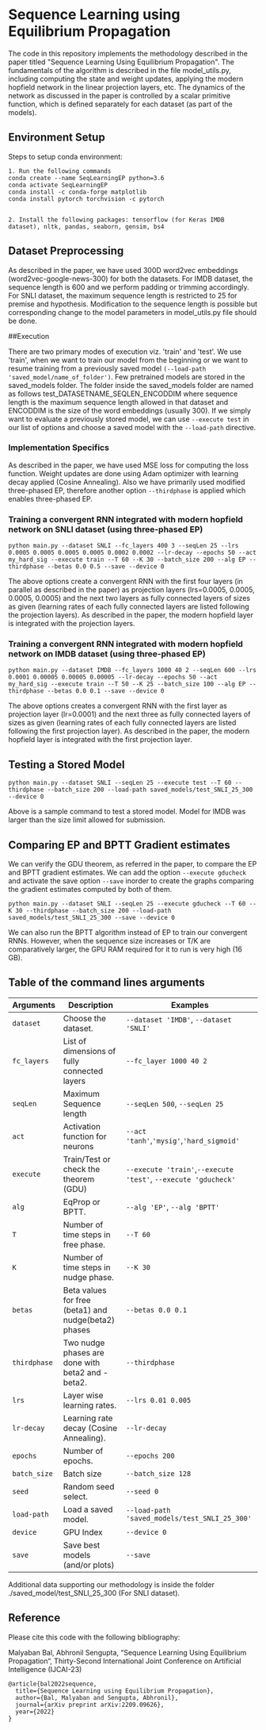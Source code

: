# Sequence Learning using Equilibrium Propagation


The code in this repository implements the methodology described in the paper titled "Sequence Learning Using Equilibrium Propagation". The fundamentals of the algorithm is described in the file model_utils.py, including computing the state and weight updates, applying the modern hopfield network in the linear projection layers, etc. The dynamics of the network as discussed in the paper is controlled by a scalar primitive function, which is defined separately for each dataset (as part of the models).




## Environment Setup


Steps to setup conda environment:
```
1. Run the following commands
conda create --name SeqLearningEP python=3.6
conda activate SeqLearningEP
conda install -c conda-forge matplotlib
conda install pytorch torchvision -c pytorch


2. Install the following packages: tensorflow (for Keras IMDB dataset), nltk, pandas, seaborn, gensim, bs4
```


## Dataset Preprocessing
As described in the paper, we have used 300D word2vec embeddings (word2vec-google-news-300) for both the datasets. For IMDB dataset, the sequence length is 600 and we perform padding or trimming accordingly. For SNLI dataset, the maximum sequence length is restricted to 25 for premise and hypothesis. Modification to the sequence length is possible but corresponding change to the model parameters in model_utils.py file should be done.


##Execution


There are two primary modes of execution viz. 'train' and 'test'. We use 'train', when we want to train our model from the beginning or we want to resume training from a previously saved model `(--load-path 'saved_model/name_of_folder')`.
Few pretrained models are stored in the saved_models folder. The folder inside the saved_models folder are named as follows test_DATASETNAME_SEQLEN_ENCODDIM where sequence length is the maximum sequence length allowed in that dataset and ENCODDIM is the size of the word embeddings (usually 300). If we simply want to evaluate a previously stored model, we can use `--execute test` in our list of options and choose a saved model with the `--load-path` directive.


### Implementation Specifics
As described in the paper, we have used MSE loss for computing the loss function. Weight updates are done using Adam optimizer with learning decay applied (Cosine Annealing). Also we have primarily used modified three-phased EP, therefore another option `--thirdphase` is applied which enables three-phased EP.


### Training a convergent RNN integrated with modern hopfield network on SNLI dataset (using three-phased EP)


```
python main.py --dataset SNLI --fc_layers 400 3 --seqLen 25 --lrs 0.0005 0.0005 0.0005 0.0005 0.0002 0.0002 --lr-decay --epochs 50 --act my_hard_sig --execute train --T 60 --K 30 --batch_size 200 --alg EP --thirdphase --betas 0.0 0.5 --save --device 0
```
The above options create a convergent RNN with the first four layers (in parallel as described in the paper) as projection layers (lrs=0.0005, 0.0005, 0.0005, 0.0005) and the next two layers as fully connected layers of sizes as given (learning rates of each fully connected layers are listed following the projection layers). As described in the paper, the modern hopfield layer is integrated with the projection layers.


### Training a convergent RNN integrated with modern hopfield network on IMDB dataset (using three-phased EP)


```
python main.py --dataset IMDB --fc_layers 1000 40 2 --seqLen 600 --lrs 0.0001 0.00005 0.00005 0.00005 --lr-decay --epochs 50 --act my_hard_sig --execute train --T 50 --K 25 --batch_size 100 --alg EP --thirdphase --betas 0.0 0.1 --save --device 0
```


The above options creates a convergent RNN with the first layer as projection layer (lr=0.0001) and the next three as fully connected layers of sizes as given (learning rates of each fully connected layers are listed following the first projection layer). As described in the paper, the modern hopfield layer is integrated with the first projection layer.




## Testing a Stored Model


```
python main.py --dataset SNLI --seqLen 25 --execute test --T 60 --thirdphase --batch_size 200 --load-path saved_models/test_SNLI_25_300 --device 0
```
Above is a sample command to test a stored model. Model for IMDB was larger than the size limit allowed for submission.




## Comparing EP and BPTT Gradient estimates


We can verify the GDU theorem, as referred in the paper, to compare the EP and BPTT gradient estimates. We can add the option `--execute gducheck` and activate the save option `--save` inorder to create the graphs comparing the gradient estimates computed by both of them.


```
python main.py --dataset SNLI --seqLen 25 --execute gducheck --T 60 --K 30 --thirdphase --batch_size 200 --load-path saved_models/test_SNLI_25_300 --save --device 0
```
We can also run the BPTT algorithm instead of EP to train our convergent RNNs. However, when the sequence size increases or T/K are comparatively larger, the GPU RAM required for it to run is very high (16 GB).


## Table of the command lines arguments


|Arguments|Description|Examples|
|-------|------|------|
|`dataset`|Choose the dataset.|`--dataset 'IMDB'`, `--dataset 'SNLI'`|
|`fc_layers`|List of dimensions of fully connected layers|`--fc_layer 1000 40 2`|
|`seqLen`|Maximum Sequence length|`--seqLen 500`, `--seqLen 25`|
|`act`|Activation function for neurons|`--act 'tanh'`,`'mysig'`,`'hard_sigmoid'`|
|`execute`|Train/Test or check the theorem (GDU)|`--execute 'train'`,`--execute 'test'`, `--execute 'gducheck'`|
|`alg`|EqProp or BPTT.|`--alg 'EP'`, `--alg 'BPTT'`|
|`T`|Number of time steps in free phase.|`--T 60`|
|`K`|Number of time steps in nudge phase.|`--K 30`|
|`betas`|Beta values for free (beta1) and nudge(beta2) phases|`--betas 0.0 0.1`|
|`thirdphase`|Two nudge phases are done with beta2 and -beta2.|`--thirdphase`|
|`lrs`|Layer wise learning rates.|`--lrs 0.01 0.005`|
|`lr-decay`|Learning rate decay (Cosine Annealing).|`--lr-decay`|
|`epochs`|Number of epochs.|`--epochs 200`|
|`batch_size`|Batch size|`--batch_size 128`|
|`seed`|Random seed select.|`--seed 0`|
|`load-path`|Load a saved model.|`--load-path 'saved_models/test_SNLI_25_300'`|
|`device`|GPU Index|`--device 0`|
|`save`|Save best models (and/or plots)|`--save`|


Additional data supporting our methodology is inside the folder ./saved_model/test_SNLI_25_300 (For SNLI dataset).


## Reference

Please cite this code with the following bibliography:

Malyaban Bal, Abhronil Sengupta, “Sequence Learning Using Equilibrium Propagation“, Thirty-Second International Joint Conference on Artificial Intelligence (IJCAI-23)

```
@article{bal2022sequence,
  title={Sequence Learning using Equilibrium Propagation},
  author={Bal, Malyaban and Sengupta, Abhronil},
  journal={arXiv preprint arXiv:2209.09626},
  year={2022}
}
```
